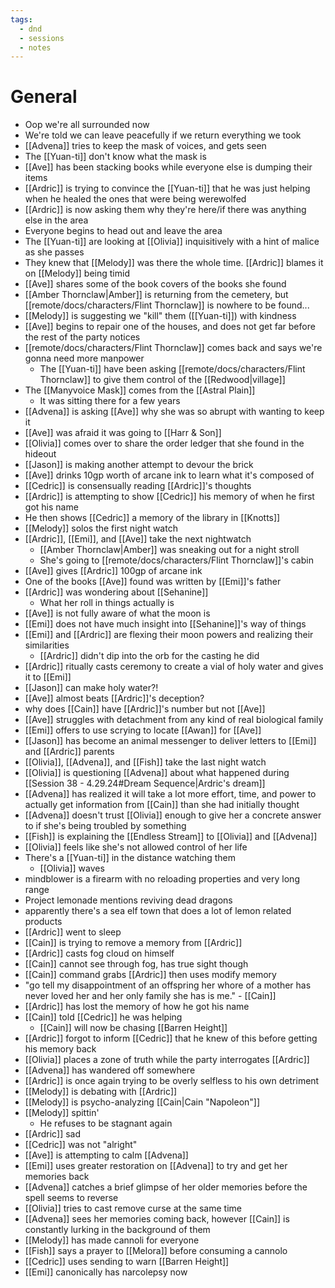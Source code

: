 ```yaml
---
tags:
  - dnd
  - sessions
  - notes
---
```

# General
- Oop we're all surrounded now
- We're told we can leave peacefully if we return everything we took
- [[Advena]] tries to keep the mask of voices, and gets seen
- The [[Yuan-ti]] don't know what the mask is
- [[Ave]] has been stacking books while everyone else is dumping their items
- [[Ardric]] is trying to convince the [[Yuan-ti]] that he was just helping when he healed the ones that were being werewolfed
- [[Ardric]] is now asking them why they're here/if there was anything else in the area
- Everyone begins to head out and leave the area
- The [[Yuan-ti]] are looking at [[Olivia]] inquisitively with a hint of malice as she passes
- They knew that [[Melody]] was there the whole time. [[Ardric]] blames it on [[Melody]] being timid
- [[Ave]] shares some of the book covers of the books she found
- [[Amber Thornclaw|Amber]] is returning from the cemetery, but [[remote/docs/characters/Flint Thornclaw]] is nowhere to be found...
- [[Melody]] is suggesting we "kill" them ([[Yuan-ti]]) with kindness
- [[Ave]] begins to repair one of the houses, and does not get far before the rest of the party notices
- [[remote/docs/characters/Flint Thornclaw]] comes back and says we're gonna need more manpower
	- The [[Yuan-ti]] have been asking [[remote/docs/characters/Flint Thornclaw]] to give them control of the [[Redwood|village]]
- The [[Manyvoice Mask]] comes from the [[Astral Plain]]
	- It was sitting there for a few years
- [[Advena]] is asking [[Ave]] why she was so abrupt with wanting to keep it
- [[Ave]] was afraid it was going to [[Harr & Son]]
- [[Olivia]] comes over to share the order ledger that she found in the hideout
- [[Jason]] is making another attempt to devour the brick
- [[Ave]] drinks 10gp worth of arcane ink to learn what it's composed of
- [[Cedric]] is consensually reading [[Ardric]]'s thoughts
- [[Ardric]] is attempting to show [[Cedric]] his memory of when he first got his name
- He then shows [[Cedric]] a memory of the library in [[Knotts]]
- [[Melody]] solos the first night watch
- [[Ardric]], [[Emi]], and [[Ave]] take the next nightwatch
	- [[Amber Thornclaw|Amber]] was sneaking out for a night stroll
	- She's going to [[remote/docs/characters/Flint Thornclaw]]'s cabin
- [[Ave]] gives [[Ardric]] 100gp of arcane ink
- One of the books [[Ave]] found was written by [[Emi]]'s father
- [[Ardric]] was wondering about [[Sehanine]]
	- What her roll in things actually is
- [[Ave]] is not fully aware of what the moon is
- [[Emi]] does not have much insight into [[Sehanine]]'s way of things
- [[Emi]] and [[Ardric]] are flexing their moon powers and realizing their similarities
	- [[Ardric]] didn't dip into the orb for the casting he did
- [[Ardric]] ritually casts ceremony to create a vial of holy water and gives it to [[Emi]]
- [[Jason]] can make holy water?!
- [[Ave]] almost beats [[Ardric]]'s deception?
- why does [[Cain]] have [[Ardric]]'s number but not [[Ave]]
- [[Ave]] struggles with detachment from any kind of real biological family
- [[Emi]] offers to use scrying to locate [[Awan]] for [[Ave]]
- [[Jason]] has become an animal messenger to deliver letters to [[Emi]] and [[Ardric]] parents
- [[Olivia]], [[Advena]], and [[Fish]] take the last night watch
- [[Olivia]] is questioning [[Advena]] about what happened during [[Session 38 - 4.29.24#Dream Sequence|Ardric's dream]]
- [[Advena]] has realized it will take a lot more effort, time, and power to actually get information from [[Cain]] than she had initially thought
- [[Advena]] doesn't trust [[Olivia]] enough to give her a concrete answer to if she's being troubled by something
- [[Fish]] is explaining the [[Endless Stream]] to [[Olivia]] and [[Advena]]
- [[Olivia]] feels like she's not allowed control of her life
- There's a [[Yuan-ti]] in the distance watching them
	- [[Olivia]] waves
- mindblower is a firearm with no reloading properties and very long range
- Project lemonade mentions reviving dead dragons
- apparently there's a sea elf town that does a lot of lemon related products
- [[Ardric]] went to sleep
- [[Cain]] is trying to remove a memory from [[Ardric]]
- [[Ardric]] casts fog cloud on himself
- [[Cain]] cannot see through fog, has true sight though
- [[Cain]] command grabs [[Ardric]] then uses modify memory
- "go tell my disappointment of an offspring her whore of a mother has never loved her and her only family she has is me." - [[Cain]]
- [[Ardric]] has lost the memory of how he got his name
- [[Cain]] told [[Cedric]] he was helping
	- [[Cain]] will now be chasing [[Barren Height]]
- [[Ardric]] forgot to inform [[Cedric]] that he knew of this before getting his memory back
- [[Olivia]] places a zone of truth while the party interrogates [[Ardric]]
- [[Advena]] has wandered off somewhere
- [[Ardric]] is once again trying to be overly selfless to his own detriment
- [[Melody]] is debating with [[Ardric]]
- [[Melody]] is psycho-analyzing [[Cain|Cain "Napoleon"]]
- [[Melody]] spittin'
	- He refuses to be stagnant again
- [[Ardric]] sad
- [[Cedric]] was not "alright"
- [[Ave]] is attempting to calm [[Advena]]
- [[Emi]] uses greater restoration on [[Advena]] to try and get her memories back
- [[Advena]] catches a brief glimpse of her older memories before the spell seems to reverse
- [[Olivia]] tries to cast remove curse at the same time
- [[Advena]] sees her memories coming back, however [[Cain]] is constantly lurking in the background of them
- [[Melody]] has made cannoli for everyone
- [[Fish]] says a prayer to [[Melora]] before consuming a cannolo
- [[Cedric]] uses sending to warn [[Barren Height]]
- [[Emi]] canonically has narcolepsy now 